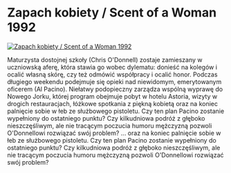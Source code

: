 Zapach kobiety / Scent of a Woman 1992 
=============
[![Zapach kobiety / Scent of a Woman 1992 ](http://vidos.pl/images/player.gif)](http://vidos.pl/zapach-kobiety-scent-of-a-woman-1992)

 Maturzysta dostojnej szkoły (Chris O'Donnell) zostaje zamieszany w uczniowską aferę, która stawia go wobec dylematu: donieść na kolegów i ocalić własną skórę, czy też odmówić współpracy i ocalić honor. Podczas długiego weekendu podejmuje się opieki nad niewidomym, emerytowanym oficerem (Al Pacino). Niełatwy podopieczny zarządza wspólną wyprawę do Nowego Jorku, której program obejmuje pobyt w hotelu Astoria, wizyty w drogich restauracjach, łóżkowe spotkania z piękną kobietą oraz na koniec palnięcie sobie w łeb ze służbowego pistoletu. Czy ten plan Pacino zostanie wypełniony do ostatniego punktu? Czy kilkudniowa podróż z głęboko nieszczęśliwym, ale nie tracącym poczucia humoru mężczyzną pozwoli O'Donnellowi rozwiązać swój problem?  ... oraz na koniec palnięcie sobie w łeb ze służbowego pistoletu. Czy ten plan Pacino zostanie wypełniony do ostatniego punktu? Czy kilkudniowa podróż z głęboko nieszczęśliwym, ale nie tracącym poczucia humoru mężczyzną pozwoli O'Donnellowi rozwiązać swój problem?
